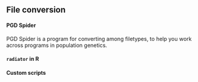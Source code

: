## File conversion


#### PGD Spider

PGD Spider is a program for converting among filetypes, to help you work across programs in population genetics.


#### ``radiator`` in R


#### Custom scripts